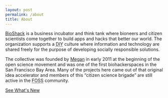 ```yaml
---
layout: post
permalink: /about
title: About
---
```

<a href="{{ site.baseurl }}/bioshack">BioShack</a> is a business incubator and think tank where bioneers and citizen scientists come together to build apps and hacks that better our world. The organization supports a <abbr title="Do It Yourself">DIY</abbr> culture where information and technology are shared freely for the purpose of developing socially responsible solutions.

The collective was founded by <a href="https://megdna.github.io" target="_blank">Megan</a> in early 2011 at the beginning of the open science movement and was one of the first biohackerspaces in the San Francisco Bay Area. Many of the projects here came out of that original idea accelerator and members of this “citizen science brigade” are still active in the <abbr title="Free Open Source Software">FOSS</abbr> community.

<nav><a href="{{ site.baseurl }}/posts">See What's New</a></nav>